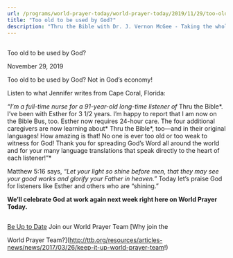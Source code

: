```yaml
---
url: /programs/world-prayer-today/world-prayer-today/2019/11/29/too-old-to-be-used-by-god
title: "Too old to be used by God?"
description: "Thru the Bible with Dr. J. Vernon McGee - Taking the whole Word to the whole world"
---
```







## 
 Too old to be used by God?


November 29, 2019




Too old to be used by God? Not in God’s economy!  


Listen to what Jennifer writes from Cape Coral, Florida:


*“I’m a full-time nurse for a 91-year-old long-time listener of* Thru the Bible*. I’ve been with Esther for 3 1/2 years. I’m happy to report that I am now on the Bible Bus, too. Esther now requires 24-hour care. The four additional caregivers are now learning about* Thru the Bible*, too—and in their original languages! How amazing is that! No one is ever too old or too weak to witness for God! Thank you for spreading God’s Word all around the world and for your many language translations that speak directly to the heart of each listener!”*


Matthew 5:16 says, *“Let your light so shine before men, that they may see your good works and glorify your Father in heaven.”* Today let’s praise God for listeners like Esther and others who are “shining.”


**We’ll celebrate God at work again next week right here on World Prayer Today.**







## 




[Be Up to Date](http://feeds.feedburner.com/WorldPrayerToday "World Prayer Today RSS Feed")
Join our World Prayer Team
[Why join the  

World Prayer Team?](http://ttb.org/resources/articles-news/news/2017/03/26/keep-it-up-world-prayer-team!)




